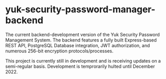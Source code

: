 # yuk-security-password-manager-backend

The current backend-development version of the Yuk Security Password Management System. The backend features a fully built Express-based REST API, PostgreSQL Database
integration, JWT authorization, and numerous 256-bit encryption protocols/processes. 

This project is currently still in development and is receiving updates on a semi-regular basis. Development is temprorarily hulted until December 2022. 
